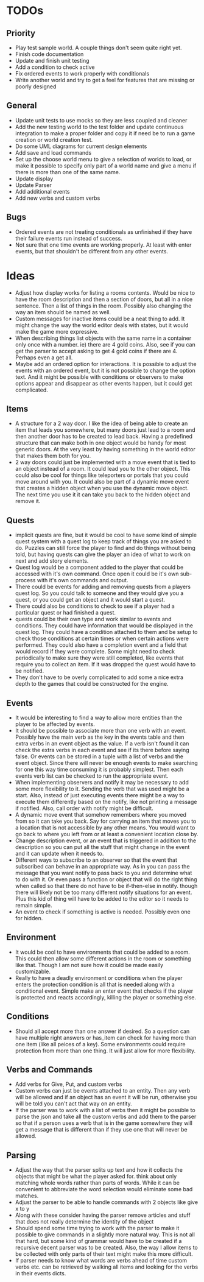TODOs
=====

Priority
--------

* Play test sample world. A couple things don't seem quite right yet.
* Finish code documentation
* Update and finish unit testing
* Add a condition to check active
* Fix ordered events to work properly with conditionals
* Write another world and try to get a feel for features that are missing or poorly designed

General
-------

* Update unit tests to use mocks so they are less coupled and cleaner
* Add the new testing world to the test folder and update continuous integration to make a proper folder and copy it if need be to run a game creation or world creation test.
* Do some UML diagrams for current design elements
* Add save and load commands
* Set up the choose world menu to give a selection of worlds to load, or make it possible to specify only part of a world name and give a menu if there is more than one of the same name.
* Update display
* Update Parser
* Add additional events
* Add new verbs and custom verbs


Bugs
----

* Ordered events are not treating conditionals as unfinished if they have their failure events run instead of success.
* Not sure that one time events are working properly. At least with enter events, but that shouldn't be different from any other events.

Ideas
=====

* Adjust how display works for listing a rooms contents. Would be nice to have the room description and then a section of doors, but all in a nice sentence. Then a list of things in the room. Possibly also changing the way an item should be named as well.
* Custom messages for inactive items could be a neat thing to add. It might change the way the world editor deals with states, but it would make the game more expressive.
* When describing things list objects with the same name in a container only once with a number. ie) there are 4 gold coins. Also, see if you can get the parser to accept asking to get 4 gold coins if there are 4. Perhaps even a get all.
* Maybe add an ordered option for interactions. It is possible to adjust the events with an ordered event, but it is not possible to change the option text. And it might be possible with conditions or observers to make options appear and disappear as other events happen, but it could get complicated.


Items
-----

* A structure for a 2 way door. I like the idea of being able to create an item that leads you somewhere, but many doors just lead to a room and then another door has to be created to lead back. Having a predefined structure that can make both in one object would be handy for most generic doors. At the very least by having something in the world editor that makes them both for you.
* 2 way doors could just be implemented with a move event that is tied to an object instead of a room. It could lead you to the other object. This could also be cool for things like teleporters or portals that you could move around with you. It could also be part of a dynamic move event that creates a hidden object when you use the dynamic move object. The next time you use it it can take you back to the hidden object and remove it.

Quests
------

* implicit quests are fine, but it would be cool to have some kind of simple quest system with a quest log to keep track of things you are asked to do. Puzzles can still force the player to find and do things without being told, but having quests can give the player an idea of what to work on next and add story elements.
* Quest log would be a component added to the player that could be accessed with it's own command. Once open it could be it's own sub-process with it's own commands and output.
* There could be events for adding and removing quests from a players quest log. So you could talk to someone and they would give you a quest, or you could get an object and it would start a quest.
* There could also be conditions to check to see if a player had a particular quest or had finished a quest.
* quests could be their own type and work similar to events and conditions. They could have information that would be displayed in the quest log. They could have a condition attached to them and be setup to check those conditions at certain times or when certain actions were performed. They could also have a completion event and a field that would record if they were complete. Some might need to check periodically to make sure they were still completed, like events that require you to collect an item. If it was dropped the quest would have to be notified.
* They don't have to be overly complicated to add some a nice extra depth to the games that could be constructed for the engine.

Events
------
* It would be interesting to find a way to allow more entities than the player to be affected by events.
* It should be possible to associate more than one verb with an event. Possibly have the main verb as the key in the events table and then extra verbs in an event object as the value. If a verb isn't found it can check the extra verbs in each event and see if its there before saying false. Or events can be stored in a tuple with a list of verbs and the event object. Since there will never be enough events to make searching for one this way time consuming it is probably simplest. Then each events verb list can be checked to run the appropriate event.
* When implementing observers and notify it may be necessary to add some more flexibility to it. Sending the verb that was used might be a start. Also, instead of just executing events there might be a way to execute them differently based on the notify, like not printing a message if notified. Also, call order with notify might be difficult.
* A dynamic move event that somehow remembers where you moved from so it can take you back. Say for carrying an item that moves you to a location that is not accessible by any other means. You would want to go back to where you left from or at least a convenient location close by.
* Change description event, or an event that is triggered in addition to the description so you can put all the stuff that might change in the event and it can update when it needs to.
* Different ways to subscribe to an observer so that the event that subscribed can behave in an appropriate way. As in you can pass the message that you want notify to pass back to you and determine what to do with it. Or even pass a function or object that will do the right thing when called so that there do not have to be if-then-else in notify. though there will likely not be too many different notify situations for an event. Plus this kid of thing will have to be added to the editor so it needs to remain simple.
* An event to check if something is active is needed. Possibly even one for hidden.


Environment
-----------
* It would be cool to have environments that could be added to a room. This could then allow some different actions in the room or something like that. Though I am not sure how it could be made easily customizable.
* Really to have a deadly environment or conditions when the player enters the protection condition is all that is needed along with a conditional event. Simple make an enter event that checks if the player is protected and reacts accordingly, killing the player or something else.

Conditions
----------
* Should all accept more than one answer if desired. So a question can have multiple right answers or has_item can check for having more than one item (like all peices of a key). Some environments could require protection from more than one thing. It will just allow for more flexibility.

Verbs and Commands
------------------
* Add verbs for Give, Put, and custom verbs
* Custom verbs can just be events attached to an entity. Then any verb will be allowed and if an object has an event it will be run, otherwise you will be told you can't act that way on an entity.
* If the parser was to work with a list of verbs then it might be possible to parse the json and take all the custom verbs and add them to the parser so that if a person uses a verb that is in the game somewhere they will get a message that is different than if they use one that will never be allowed.


Parsing
-------
* Adjust the way that the parser splits up text and how it collects the objects that might be what the player asked for. think about only matching whole words rather than parts of words. While it can be convenient to abbreviate the word selection would eliminate some bad matches.
* Adjust the parser to be able to handle commands with 2 objects like give x to y
* Along with these consider having the parser remove articles and stuff that does not really determine the identity of the object
* Should spend some time trying to work with the parser to make it possible to give commands in a slightly more natural way. This is not all that hard, but some kind of grammar would have to be created if a recursive decent parser was to be created. Also, the way I allow items to be collected with only parts of their text might make this more difficult.
* If parser needs to know what words are verbs ahead of time custom verbs etc. can be retrieved by walking all items and looking for the verbs in their events dicts.